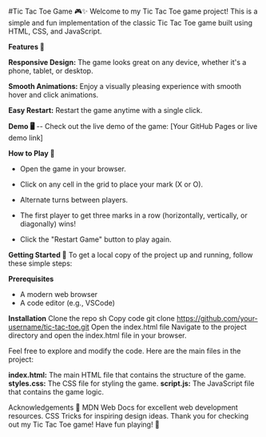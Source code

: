 #Tic Tac Toe Game 🎮✨
Welcome to my Tic Tac Toe game project! This is a simple and fun implementation of the classic Tic Tac Toe game built using HTML, CSS, and JavaScript.

**Features 🌟**

**Responsive Design:** The game looks great on any device, whether it's a phone, tablet, or desktop.

**Smooth Animations:** Enjoy a visually pleasing experience with smooth hover and click animations.

**Easy Restart:** Restart the game anytime with a single click.


**Demo 🖥️**
-- Check out the live demo of the game: [Your GitHub Pages or live demo link]


**How to Play 🎲**
- Open the game in your browser.

- Click on any cell in the grid to place your mark (X or O).

- Alternate turns between players.

- The first player to get three marks in a row (horizontally, vertically, or diagonally) wins!

- Click the "Restart Game" button to play again.


**Getting Started 🚀**
To get a local copy of the project up and running, follow these simple steps:

**Prerequisites**
- A modern web browser
- A code editor (e.g., VSCode)

**Installation**
Clone the repo
sh
Copy code
          git clone https://github.com/your-username/tic-tac-toe.git
          Open the index.html file
          Navigate to the project directory and open the index.html file in your browser. 

Feel free to explore and modify the code. Here are the main files in the project:

**index.html:** The main HTML file that contains the structure of the game.
**styles.css:** The CSS file for styling the game.
**script.js:** The JavaScript file that contains the game logic.


Acknowledgements 🙏
MDN Web Docs for excellent web development resources.
CSS Tricks for inspiring design ideas.
Thank you for checking out my Tic Tac Toe game! Have fun playing! 🎉
